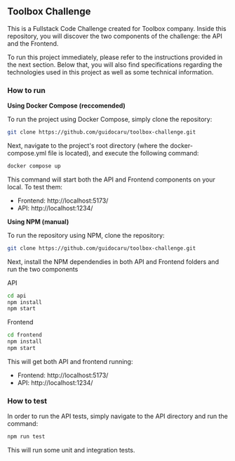 
## Toolbox Challenge

This is a Fullstack Code Challenge created for Toolbox company. Inside this repository, you will discover the two components of the challenge: the API and the Frontend.

To run this project immediately, please refer to the instructions provided in the next section. Below that, you will also find specifications regarding the technologies used in this project as well as some technical information.

### How to run

**Using Docker Compose (reccomended)**

To run the project using Docker Compose, simply clone the repository: 

```sh
git clone https://github.com/guidocaru/toolbox-challenge.git
```

Next, navigate to the project's root directory (where the docker-compose.yml file is located), and execute the following command:

```sh
docker compose up
```

This command will start both the API and Frontend components on your local. To test them:

- Frontend: http://localhost:5173/
- API: http://localhost:1234/

**Using NPM (manual)**

To run the repository using NPM, clone the repository:

```sh
git clone https://github.com/guidocaru/toolbox-challenge.git
```

Next, install the NPM dependendies in both API and Frontend folders and run the two components

API
```sh
cd api
npm install
npm start
```

Frontend
```sh
cd frontend
npm install
npm start
```

This will get both API and frontend running:

- Frontend: http://localhost:5173/
- API: http://localhost:1234/

### How to test

In order to run the API tests, simply navigate to the API directory and run the command:

```sh
npm run test
```
This will run some unit and integration tests.